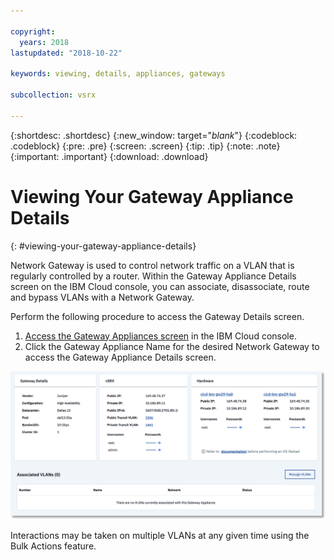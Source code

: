 ```yaml
---

copyright:
  years: 2018
lastupdated: "2018-10-22"

keywords: viewing, details, appliances, gateways

subcollection: vsrx

---
```


{:shortdesc: .shortdesc}
{:new_window: target="_blank_"}
{:codeblock: .codeblock}
{:pre: .pre}
{:screen: .screen}
{:tip: .tip}
{:note: .note}
{:important: .important}
{:download: .download}

# Viewing Your Gateway Appliance Details
{: #viewing-your-gateway-appliance-details}

Network Gateway is used to control network traffic on a VLAN that is regularly controlled by a router. Within the Gateway Appliance Details screen on the IBM Cloud console, you can associate, disassociate, route and bypass VLANs with a Network Gateway.

Perform the following procedure to access the Gateway Details screen.

1. [Access the Gateway Appliances screen](/docs/infrastructure/vsrx?topic=vsrx-viewing-all-your-gateway-appliances) in the IBM Cloud console.
2. Click the Gateway Appliance Name for the desired Network Gateway to access the Gateway Appliance Details screen.

  ![Gateway details](images/gw-sa-details.png "Gateway details")

Interactions may be taken on multiple VLANs at any given time using the Bulk Actions feature.
